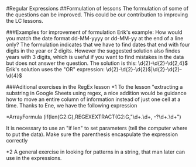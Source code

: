 #Regular Expressions
##Formulation of lessons
The formulation of some of the questions can be improved. This could be our contribution to improving the LC lessons.

###Examples for improvement of formulation
Erik's example: How would you match the date format dd-MM-yyyy or dd-MM-yy at the end of a line only?
The formulation indicates that we have to find dates that end with four digits in the year or 2 digits. However the suggested
solution also findes years with 3 digits, which is useful if you want to find mistakes in the data but does not answer the question.
The solution is this: \d{2}-\d{2}-\d{2,4}$
Erik's solution uses the "OR" expression: \d{2}-\d{2}-\d{2}$|\d{2}-\d{2}-\d{4}$



###Aditional exercises in the RegEx lesson
*1 To the lesson "extracting a substring in Google Sheets using regex, a nice addition would be guidance how to move an entire 
column of information instead of just one cell at a time. Thanks to Ene, we have the following expression

=ArrayFormula (if(len(G2:G),REGEXEXTRACT(G2:G,"\d+\.\d+, -?\d+\.\d+")

It is necessary to use an "if len" to set parameters \(tell the computer where to put the data).
Make sure the parenthesis encaspulate the expression correctly

*2 A general exercise in looking for patterns in a string, that man later can use in the expressions.
